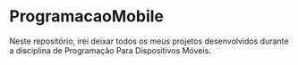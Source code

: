 # ProgramacaoMobile
Neste repositório, irei deixar todos os meus projetos desenvolvidos durante a disciplina de Programação Para Dispositivos Móveis. 
